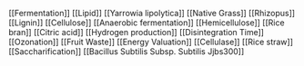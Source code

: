[[Fermentation]]
[[Lipid]]
[[Yarrowia lipolytica]]
[[Native Grass]]
[[Rhizopus]]
[[Lignin]]
[[Cellulose]]
[[Anaerobic fermentation]]
[[Hemicellulose]]
[[Rice bran]]
[[Citric acid]]
[[Hydrogen production]]
[[Disintegration Time]]
[[Ozonation]]
[[Fruit Waste]]
[[Energy Valuation]]
[[Cellulase]]
[[Rice straw]]
[[Saccharification]]
[[Bacillus Subtilis Subsp. Subtilis Jjbs300]]
